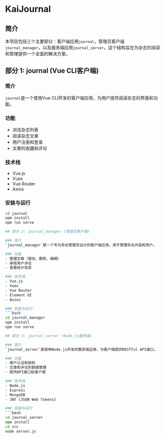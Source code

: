 # KaiJournal

## 简介
本项目包括三个主要部分：客户端应用`journal`，管理员客户端`journal_manager`，以及服务端应用`journal_server`。这个结构旨在为杂志的阅读和管理提供一个全面的解决方案。

## 部分 1: journal (Vue CLI客户端)

### 简介
`journal`是一个使用Vue CLI开发的客户端应用，为用户提供阅读杂志的界面和功能。

### 功能
- 浏览杂志列表
- 阅读杂志文章
- 用户注册和登录
- 文章的收藏和评论

### 技术栈
- Vue.js
- Vuex
- Vue Router
- Axios

### 安装与运行
```bash
cd journal
npm install
npm run serve

## 部分 2: journal_manager (管理员客户端)

### 简介
`journal_manager`是一个专为杂志管理员设计的客户端应用，用于管理杂志内容和用户。

### 功能
- 管理文章（增加、删除、编辑）
- 审核用户评论
- 查看统计信息

### 技术栈
- Vue.js
- Vuex
- Vue Router
- Element UI
- Axios

### 安装与运行
```bash
cd journal_manager
npm install
npm run serve

## 部分 3: journal_server (Node.js服务端)

### 简介
`journal_server`是使用Node.js开发的服务端应用，为客户端提供RESTful API接口。

### 功能
- 用户认证和授权
- 文章和评论的数据管理
- 提供API接口给客户端

### 技术栈
- Node.js
- Express
- MongoDB
- JWT (JSON Web Tokens)

### 安装与运行
```bash
cd journal_server
npm install
cd src
node server.js
